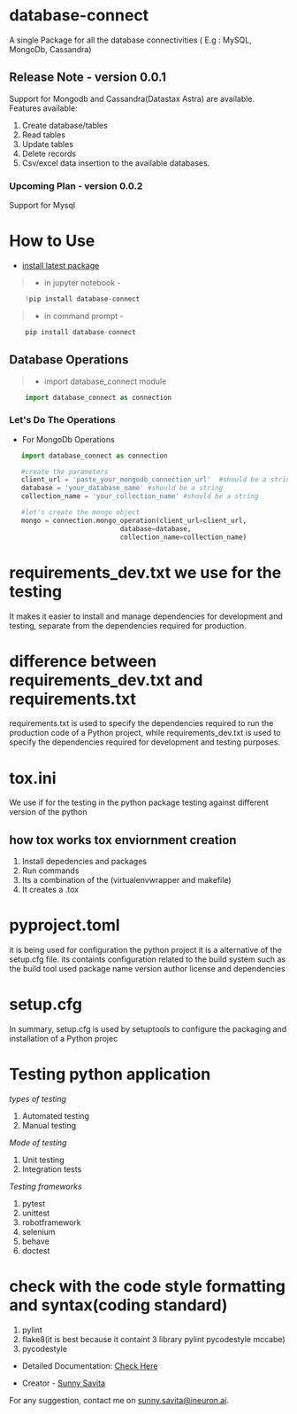 # database-connect
A single Package for all the database connectivities  ( E.g : MySQL, MongoDb, Cassandra)

## Release Note - version 0.0.1
Support for Mongodb and Cassandra(Datastax Astra) are available.
Features available:
1. Create database/tables
2. Read tables
3. Update tables
4. Delete records
5. Csv/excel data insertion to the available databases.

### Upcoming Plan - version 0.0.2
Support for Mysql

# How to Use

* [install latest package](https://pypi.org/project/database-connect/)

> * in jupyter notebook -

```python
    !pip install database-connect
```

> * in command prompt -

```python
    pip install database-connect
```

## Database Operations

> * import database_connect module

```python
    import database_connect as connection
```

### Let's Do The Operations

* For MongoDb Operations

```python
   import database_connect as connection

   #create the parameters
   client_url = 'paste_your_mongodb_connection_url'  #should be a string
   database = 'your_database_name' #should be a string
   collection_name = 'your_collection_name' #should be a string

   #let's create the mongo object
   mongo = connection.mongo_operation(client_url=client_url, 
                            database=database,
                            collection_name=collection_name)

```

# requirements_dev.txt we use for the testing

It makes it easier to install and manage dependencies for development and testing, separate from the dependencies required for production.

# difference between requirements_dev.txt and requirements.txt

requirements.txt is used to specify the dependencies required to run the production code of a Python project, while requirements_dev.txt is used to specify the dependencies required for development and testing purposes.

# tox.ini

We use if for the testing in the python package testing against different version of the python

## how tox works tox enviornment creation

1. Install depedencies and packages
2. Run commands
3. Its a combination of the (virtualenvwrapper and makefile)
4. It creates a .tox

# pyproject.toml
it is being used for configuration the python project it is a alternative of the setup.cfg file. its containts configuration related to the build system
such as the build tool used package name version author license and dependencies

# setup.cfg
In summary, setup.cfg is used by setuptools to configure the packaging and installation of a Python projec

# Testing python application

*types of testing*

1. Automated testing
2. Manual testing

*Mode of testing*

1. Unit testing
2. Integration tests

*Testing frameworks*

1. pytest
2. unittest
3. robotframework
4. selenium
5. behave
6. doctest

# check with the code style formatting and syntax(coding standard)

1. pylint
2. flake8(it is best because it containt 3 library pylint pycodestyle mccabe)
3. pycodestyle

* Detailed Documentation: <a href = "https://colab.research.google.com/drive/1FfqXKEBhrCOXAU0DWTKjeJJdEMlECmyl?usp=sharing" > Check Here</a>

* Creator - <a href="https://www.linkedin.com/in/sunny-savita/">
Sunny Savita </a>

For any suggestion, contact me on <a href="mailto: sunny.savita@ineuron.ai">sunny.savita@ineuron.ai</a>.